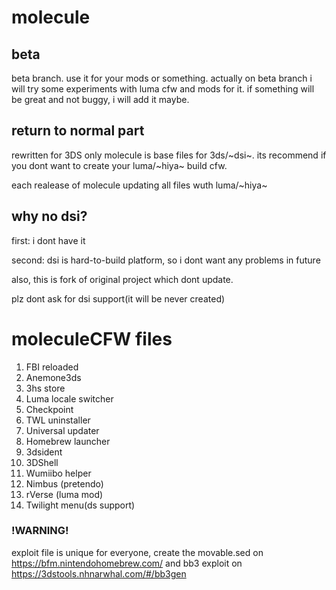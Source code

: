 # molecule
## beta
beta branch. use it for your mods or something. actually on beta branch i will try some experiments with luma cfw and mods for it. if something will be great and not buggy, i will add it maybe.

## return to normal part

rewritten for 3DS only
molecule is base files for 3ds/~dsi~. its recommend if you dont want to create your luma/~hiya~ build cfw.

each realease of molecule updating all files wuth luma/~hiya~
## why no dsi?
first: i dont have it

second: dsi is hard-to-build platform, so i dont want any problems in future

also, this is fork of original project which dont update.

plz dont ask for dsi support(it will be never created)

# moleculeCFW files

1. FBI reloaded
2. Anemone3ds
3. 3hs store
4. Luma locale switcher
5. Checkpoint
6. TWL uninstaller
7. Universal updater
8. Homebrew launcher
9. 3dsident
10. 3DShell
12. Wumiibo helper
13. Nimbus (pretendo)
14. rVerse (luma mod)
15. Twilight menu(ds support)

### !WARNING!

exploit file is unique for everyone, create the movable.sed on https://bfm.nintendohomebrew.com/ and bb3 exploit on https://3dstools.nhnarwhal.com/#/bb3gen

